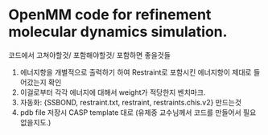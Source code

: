 # OpenMM code for refinement molecular dynamics simulation.

코드에서 고쳐야할것/ 포함해야할것/ 포함하면 좋을것들 

1. 에너지항을 개별적으로 출력하기 하여 Restraint로 포함시킨 에너지항이 제대로 들어갔는지 확인
2. 이걸로부터 각각 에너지에 대해서 weight가 적당한지 벤치마크.
3. 자동화: {SSBOND, restraint.txt, restraint, restraints.chis.v2} 만드는것
4. pdb file  저장시 CASP template 대로 (유제중 교수님께서 코드를 만들어서 필요없을지도.)
